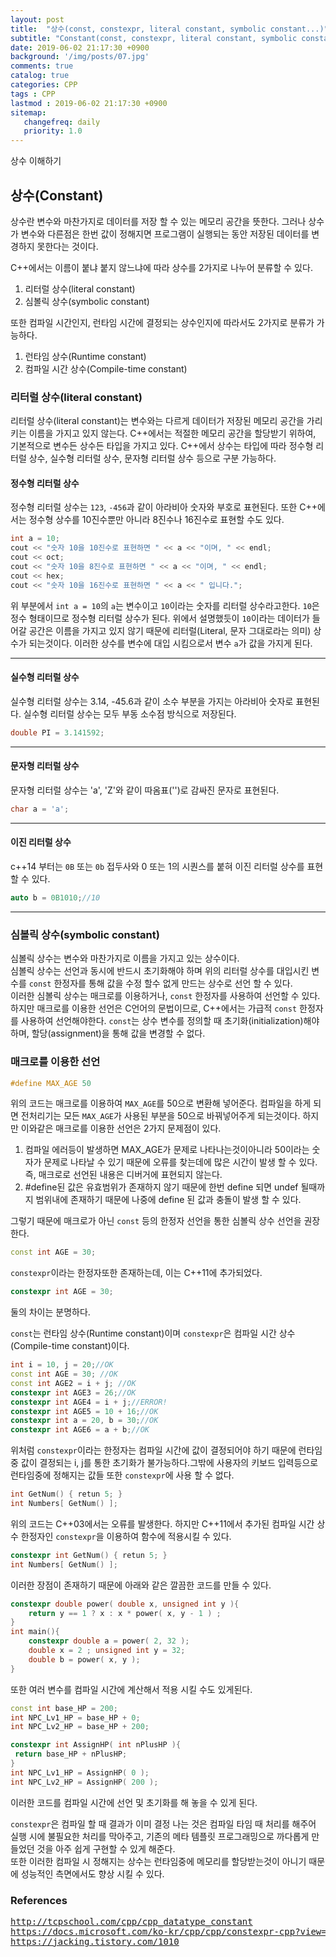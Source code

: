 ```yaml
---
layout: post
title:  "상수(const, constexpr, literal constant, symbolic constant...)"
subtitle: "Constant(const, constexpr, literal constant, symbolic constant...)"
date: 2019-06-02 21:17:30 +0900
background: '/img/posts/07.jpg'
comments: true
catalog: true
categories: CPP
tags : CPP
lastmod : 2019-06-02 21:17:30 +0900
sitemap:
   changefreq: daily
   priority: 1.0
---
```


<div class="contentTitle">
상수 이해하기
</div>

## 상수(Constant)

상수란 변수와 마찬가지로 데이터를 저장 할 수 있는 메모리 공간을 뜻한다.
그러나 상수가 변수와 다른점은 한번 값이 정해지면 프로그램이 실행되는 동안 저장된 데이터를 변경하지 못한다는 것이다.

C++에서는 이름이 붙냐 붙지 않느냐에 따라 상수를 2가지로 나누어 분류할 수 있다.

1. 리터럴 상수(literal constant)
2. 심볼릭 상수(symbolic constant)

또한 컴파일 시간인지, 런타임 시간에 결정되는 상수인지에 따라서도 2가지로 분류가 가능하다.

1. 런타임 상수(Runtime constant)
2. 컴파일 시간 상수(Compile-time constant)

### 리터럴 상수(literal constant)

리터럴 상수(literal constant)는 변수와는 다르게 데이터가 저장된 메모리 공간을 가리키는 이름을 가지고 있지 않는다.
C++에서는 적절한 메모리 공간을 할당받기 위하여, 기본적으로 변수든 상수든 타입을 가지고 있다.
C++에서 상수는 타입에 따라 정수형 리터럴 상수, 실수형 리터럴 상수, 문자형 리터럴 상수 등으로 구분 가능하다.

#### 정수형 리터럴 상수

정수형 리터럴 상수는 `123`, `-456`과 같이 아라비아 숫자와 부호로 표현된다.
또한 C++에서는 정수형 상수를 10진수뿐만 아니라 8진수나 16진수로 표현할 수도 있다.

```cpp
int a = 10;
cout << "숫자 10을 10진수로 표현하면 " << a << "이며, " << endl;
cout << oct;
cout << "숫자 10을 8진수로 표현하면 " << a << "이며, " << endl;
cout << hex;
cout << "숫자 10을 16진수로 표현하면 " << a << " 입니다.";
```

위 부분에서 `int a = 10`의 `a`는 변수이고 `10`이라는 숫자를 리터럴 상수라고한다. `10`은 정수 형태이므로 정수형 리터럴 상수가 된다.
위에서 설명했듯이 `10`이라는 데이터가 들어갈 공간은 이름을 가지고 있지 않기 때문에 리터럴(Literal, 문자 그대로라는 의미) 상수가 되는것이다. 이러한 상수를 변수에 대입 시킴으로서 변수 `a`가 값을 가지게 된다.

---

#### 실수형 리터럴 상수

실수형 리터럴 상수는 3.14, -45.6과 같이 소수 부분을 가지는 아라비아 숫자로 표현된다.
실수형 리터럴 상수는 모두 부동 소수점 방식으로 저장된다.

```cpp
double PI = 3.141592;
```

---

#### 문자형 리터럴 상수

문자형 리터럴 상수는 'a', 'Z'와 같이 따옴표('')로 감싸진 문자로 표현된다.

```cpp
char a = 'a';
```

---

#### 이진 리터럴 상수

c++14 부터는 `0B` 또는 `0b` 접두사와 0 또는 1의 시퀀스를 붙혀 이진 리터럴 상수를 표현 할 수 있다.

```cpp
auto b = 0B1010;//10
```

---

### 심볼릭 상수(symbolic constant)

심볼릭 상수는 변수와 마찬가지로 이름을 가지고 있는 상수이다.  
심볼릭 상수는 선언과 동시에 반드시 초기화해야 하며 위의 리터럴 상수를 대입시킨 변수를 `const` 한정자를 통해 값을 수정 할수 없게 만드는 상수로 선언 할 수 있다.  
이러한 심볼릭 상수는 매크로를 이용하거나, `const` 한정자를 사용하여 선언할 수 있다.  
하지만 매크로를 이용한 선언은 C언어의 문법이므로, C++에서는 가급적 `const` 한정자를 사용하여 선언해야한다.
`const`는 상수 변수를 정의할 때 초기화(initialization)해야 하며, 할당(assignment)을 통해 값을 변경할 수 없다.

### 매크로를 이용한 선언

```cpp
#define MAX_AGE 50
```

위의 코드는 매크로를 이용하여 `MAX_AGE`를 50으로 변환해 넣어준다.
컴파일을 하게 되면 전처리기는 모든 `MAX_AGE`가 사용된 부분을 50으로 바꿔넣어주게 되는것이다. 하지만 이와같은 매크로를 이용한 선언은 2가지 문제점이 있다.

1. 컴파일 에러등이 발생하면 MAX_AGE가 문제로 나타나는것이아니라 50이라는 숫자가 문제로 나타날 수 있기 때문에 오류를 찾는데에 많은 시간이 발생 할 수 있다. 즉, 매크로로 선언된 내용은 디버거에 표현되지 않는다.
2. #define된 값은 유효범위가 존재하지 않기 때문에 한번 define 되면 undef 될때까지 범위내에 존재하기 때문에 나중에 define 된 값과 충돌이 발생 할 수 있다.

그렇기 때문에 매크로가 아닌 `const` 등의 한정자 선언을 통한 심볼릭 상수 선언을 권장한다.

```cpp
const int AGE = 30;
```

`constexpr`이라는 한정자또한 존재하는데, 이는 C++11에 추가되었다.

```cpp
constexpr int AGE = 30;
```

둘의 차이는 분명하다.

`const`는 런타임 상수(Runtime constant)이며 `constexpr`은 컴파일 시간 상수(Compile-time constant)이다.

```cpp
int i = 10, j = 20;//OK
const int AGE = 30; //OK
const int AGE2 = i + j; //OK
constexpr int AGE3 = 26;//OK
constexpr int AGE4 = i + j;//ERROR!
constexpr int AGE5 = 10 + 16;//OK
constexpr int a = 20, b = 30;//OK
constexpr int AGE6 = a + b;//OK
```
위처럼 `constexpr`이라는 한정자는 컴파일 시간에 값이 결정되어야 하기 때문에 런타임중 값이 결정되는 i, j를 통한 초기화가 불가능하다.그밖에 사용자의 키보드 입력등으로 런타임중에 정해지는 값들 또한 `constexpr`에 사용 할 수 없다.

```cpp
int GetNum() { retun 5; }
int Numbers[ GetNum() ];
```

위의 코드는 C++03에서는 오류를 발생한다. 하지만 C++11에서 추가된 컴파일 시간 상수 한정자인 `constexpr`을 이용하여 함수에 적용시킬 수 있다.

```cpp
constexpr int GetNum() { retun 5; }
int Numbers[ GetNum() ];
```

이러한 장점이 존재하기 때문에 아래와 같은 깔끔한 코드를 만들 수 있다.

```cpp
constexpr double power( double x, unsigned int y ){
    return y == 1 ? x : x * power( x, y - 1 ) ;
}
int main(){
    constexpr double a = power( 2, 32 );
    double x = 2 ; unsigned int y = 32;
    double b = power( x, y );
}
```

또한 여러 변수를 컴파일 시간에 계산해서 적용 시킬 수도 있게된다.

```cpp
const int base_HP = 200;
int NPC_Lv1_HP = base_HP + 0;
int NPC_Lv2_HP = base_HP + 200;
```

```cpp
constexpr int AssignHP( int nPlusHP ){
 return base_HP + nPlusHP;
}
int NPC_Lv1_HP = AssignHP( 0 );
int NPC_Lv2_HP = AssignHP( 200 );
```

이러한 코드를 컴파일 시간에 선언 및 초기화를 해 놓을 수 있게 된다.

`constexpr`은 컴파일 할 때 결과가 이미 결정 나는 것은 컴파일 타임 때 처리를 해주어 실행 시에 불필요한 처리를 막아주고, 기존의 메타 템플릿 프로그래밍으로 까다롭게 만들었던 것을 아주 쉽게 구현할 수 있게 해준다.  
또한 이러한 컴파일 시 정해지는 상수는 런타임중에 메모리를 할당받는것이 아니기 때문에 성능적인 측면에서도 향상 시킬 수 있다.


### References

<pre>
<a href="http://tcpschool.com/cpp/cpp_datatype_constant">http://tcpschool.com/cpp/cpp_datatype_constant</a>
<a href="https://docs.microsoft.com/ko-kr/cpp/cpp/constexpr-cpp?view=vs-2019">https://docs.microsoft.com/ko-kr/cpp/cpp/constexpr-cpp?view=vs-2019</a>
<a href="https://jacking.tistory.com/1010">https://jacking.tistory.com/1010</a>
</pre>
